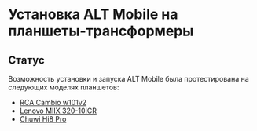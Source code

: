 # Установка ALT Mobile на планшеты-трансформеры

## Статус

Возможность установки и запуска ALT Mobile была протестирована на следующих моделях планшетов:
 - [RCA Cambio w101v2](rca-cambio-w101v2/)
 - [Lenovo MIIX 320-10ICR](lenovo-miix-320-10icr/)
 - [Chuwi Hi8 Pro](chuwi-hi8-Pro/)
